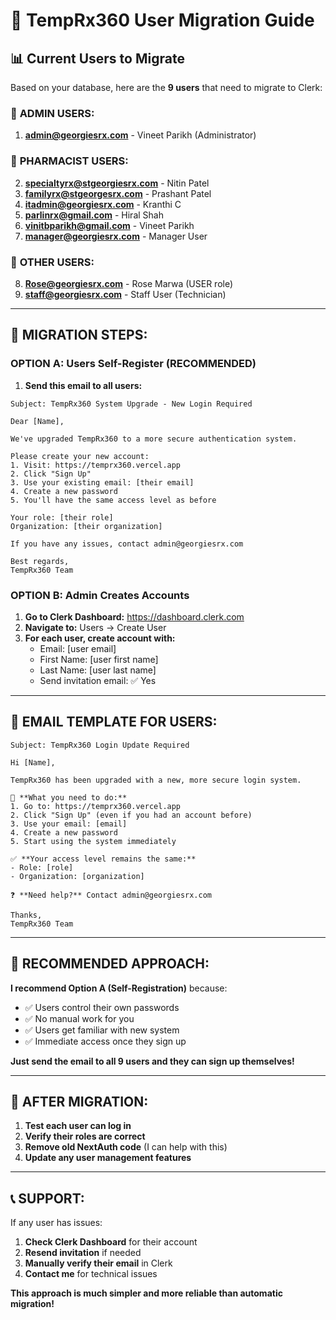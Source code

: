 # 🚀 TempRx360 User Migration Guide

## 📊 Current Users to Migrate

Based on your database, here are the **9 users** that need to migrate to Clerk:

### 👑 **ADMIN USERS:**
1. **admin@georgiesrx.com** - Vineet Parikh (Administrator)

### 💊 **PHARMACIST USERS:**
2. **specialtyrx@stgeorgiesrx.com** - Nitin Patel
3. **familyrx@stgeorgesrx.com** - Prashant Patel  
4. **itadmin@georgiesrx.com** - Kranthi C
5. **parlinrx@gmail.com** - Hiral Shah
6. **vinitbparikh@gmail.com** - Vineet Parikh
7. **manager@georgiesrx.com** - Manager User

### 👥 **OTHER USERS:**
8. **Rose@georgiesrx.com** - Rose Marwa (USER role)
9. **staff@georgiesrx.com** - Staff User (Technician)

---

## 🎯 **MIGRATION STEPS:**

### **OPTION A: Users Self-Register (RECOMMENDED)**

1. **Send this email to all users:**

```
Subject: TempRx360 System Upgrade - New Login Required

Dear [Name],

We've upgraded TempRx360 to a more secure authentication system. 

Please create your new account:
1. Visit: https://temprx360.vercel.app
2. Click "Sign Up" 
3. Use your existing email: [their email]
4. Create a new password
5. You'll have the same access level as before

Your role: [their role]
Organization: [their organization]

If you have any issues, contact admin@georgiesrx.com

Best regards,
TempRx360 Team
```

### **OPTION B: Admin Creates Accounts**

1. **Go to Clerk Dashboard:** https://dashboard.clerk.com
2. **Navigate to:** Users → Create User
3. **For each user, create account with:**
   - Email: [user email]
   - First Name: [user first name]
   - Last Name: [user last name]
   - Send invitation email: ✅ Yes

---

## 📧 **EMAIL TEMPLATE FOR USERS:**

```
Subject: TempRx360 Login Update Required

Hi [Name],

TempRx360 has been upgraded with a new, more secure login system.

🔐 **What you need to do:**
1. Go to: https://temprx360.vercel.app
2. Click "Sign Up" (even if you had an account before)
3. Use your email: [email]
4. Create a new password
5. Start using the system immediately

✅ **Your access level remains the same:**
- Role: [role]
- Organization: [organization]

❓ **Need help?** Contact admin@georgiesrx.com

Thanks,
TempRx360 Team
```

---

## 🎯 **RECOMMENDED APPROACH:**

**I recommend Option A (Self-Registration)** because:
- ✅ Users control their own passwords
- ✅ No manual work for you
- ✅ Users get familiar with new system
- ✅ Immediate access once they sign up

**Just send the email to all 9 users and they can sign up themselves!**

---

## 🔧 **AFTER MIGRATION:**

1. **Test each user can log in**
2. **Verify their roles are correct** 
3. **Remove old NextAuth code** (I can help with this)
4. **Update any user management features**

---

## 📞 **SUPPORT:**

If any user has issues:
1. **Check Clerk Dashboard** for their account
2. **Resend invitation** if needed
3. **Manually verify their email** in Clerk
4. **Contact me** for technical issues

**This approach is much simpler and more reliable than automatic migration!**